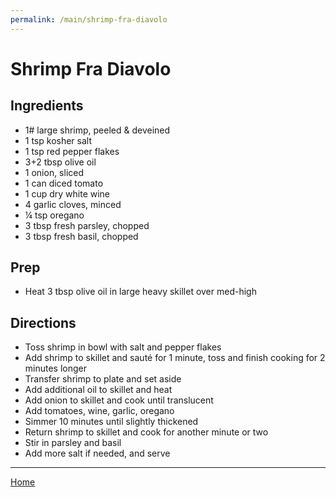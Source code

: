 ```yaml
---
permalink: /main/shrimp-fra-diavolo
---
```

# Shrimp Fra Diavolo

## Ingredients

- 1# large shrimp, peeled & deveined
- 1 tsp kosher salt
- 1 tsp red pepper flakes
- 3+2 tbsp olive oil
- 1 onion, sliced
- 1 can diced tomato
- 1 cup dry white wine
- 4 garlic cloves, minced
- ¼ tsp oregano
- 3 tbsp fresh parsley, chopped
- 3 tbsp fresh basil, chopped

## Prep

- Heat 3 tbsp olive oil in large heavy skillet over med-high

## Directions

- Toss shrimp in bowl with salt and pepper flakes
- Add shrimp to skillet and sauté for 1 minute, toss and finish cooking for 2 minutes longer
- Transfer shrimp to plate and set aside
- Add additional oil to skillet and heat
- Add onion to skillet and cook until translucent
- Add tomatoes, wine, garlic, oregano
- Simmer 10 minutes until slightly thickened
- Return shrimp to skillet and cook for another minute or two
- Stir in parsley and basil
- Add more salt if needed, and serve

---

[Home](https://thomasjbarrett82.github.io)
